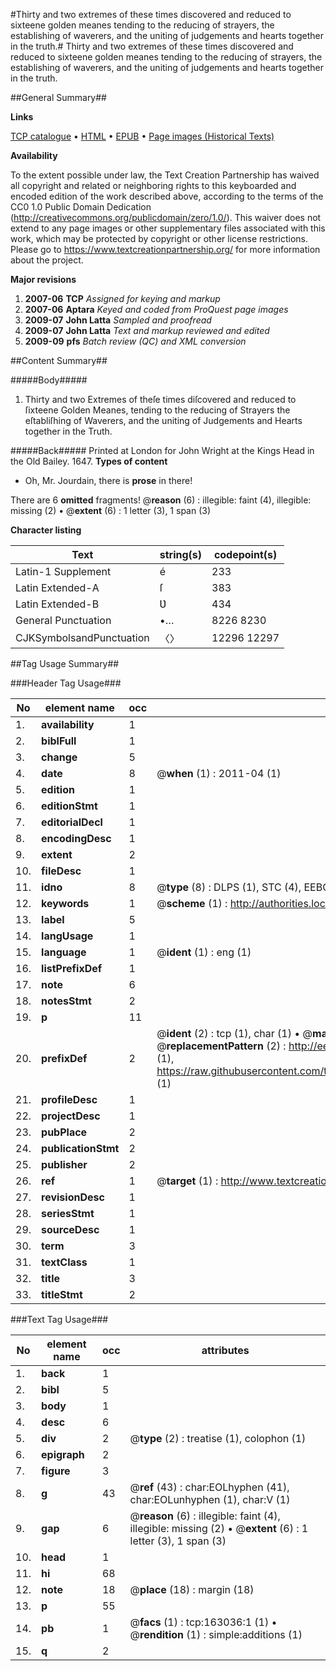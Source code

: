 #Thirty and two extremes of these times discovered and reduced to sixteene golden meanes tending to the reducing of strayers, the establishing of waverers, and the uniting of judgements and hearts together in the truth.#
Thirty and two extremes of these times discovered and reduced to sixteene golden meanes tending to the reducing of strayers, the establishing of waverers, and the uniting of judgements and hearts together in the truth.

##General Summary##

**Links**

[TCP catalogue](http://www.ota.ox.ac.uk/tcp/)  • 
[HTML](http://tei.it.ox.ac.uk/tcp/Texts-HTML/free/A95/A95705.html)  • 
[EPUB](http://tei.it.ox.ac.uk/tcp/Texts-EPUB/free/A95/A95705.epub) • 
[Page images (Historical Texts)](https://historicaltexts.jisc.ac.uk/eebo-99869395e)

**Availability**

To the extent possible under law, the Text Creation Partnership has waived all copyright and related or neighboring rights to this keyboarded and encoded edition of the work described above, according to the terms of the CC0 1.0 Public Domain Dedication (http://creativecommons.org/publicdomain/zero/1.0/). This waiver does not extend to any page images or other supplementary files associated with this work, which may be protected by copyright or other license restrictions. Please go to https://www.textcreationpartnership.org/ for more information about the project.

**Major revisions**

1. __2007-06__ __TCP__ *Assigned for keying and markup*
1. __2007-06__ __Aptara__ *Keyed and coded from ProQuest page images*
1. __2009-07__ __John Latta__ *Sampled and proofread*
1. __2009-07__ __John Latta__ *Text and markup reviewed and edited*
1. __2009-09__ __pfs__ *Batch review (QC) and XML conversion*

##Content Summary##

#####Body#####

1. Thirty and two Extremes of theſe times diſcovered and reduced to ſixteene Golden Meanes, tending to the reducing of Strayers
the eſtabliſhing of Waverers, and the uniting of Judgements and Hearts together in the Truth.

#####Back#####
Printed at London for John Wright at the Kings
Head in the Old Bailey. 1647.
**Types of content**

  * Oh, Mr. Jourdain, there is **prose** in there!

There are 6 **omitted** fragments! 
 @__reason__ (6) : illegible: faint (4), illegible: missing (2)  •  @__extent__ (6) : 1 letter (3), 1 span (3)

**Character listing**


|Text|string(s)|codepoint(s)|
|---|---|---|
|Latin-1 Supplement|é|233|
|Latin Extended-A|ſ|383|
|Latin Extended-B|Ʋ|434|
|General Punctuation|•…|8226 8230|
|CJKSymbolsandPunctuation|〈〉|12296 12297|

##Tag Usage Summary##

###Header Tag Usage###

|No|element name|occ|attributes|
|---|---|---|---|
|1.|__availability__|1||
|2.|__biblFull__|1||
|3.|__change__|5||
|4.|__date__|8| @__when__ (1) : 2011-04 (1)|
|5.|__edition__|1||
|6.|__editionStmt__|1||
|7.|__editorialDecl__|1||
|8.|__encodingDesc__|1||
|9.|__extent__|2||
|10.|__fileDesc__|1||
|11.|__idno__|8| @__type__ (8) : DLPS (1), STC (4), EEBO-CITATION (1), PROQUEST (1), VID (1)|
|12.|__keywords__|1| @__scheme__ (1) : http://authorities.loc.gov/ (1)|
|13.|__label__|5||
|14.|__langUsage__|1||
|15.|__language__|1| @__ident__ (1) : eng (1)|
|16.|__listPrefixDef__|1||
|17.|__note__|6||
|18.|__notesStmt__|2||
|19.|__p__|11||
|20.|__prefixDef__|2| @__ident__ (2) : tcp (1), char (1)  •  @__matchPattern__ (2) : ([0-9\-]+):([0-9IVX]+) (1), (.+) (1)  •  @__replacementPattern__ (2) : http://eebo.chadwyck.com/downloadtiff?vid=$1&page=$2 (1), https://raw.githubusercontent.com/textcreationpartnership/Texts/master/tcpchars.xml#$1 (1)|
|21.|__profileDesc__|1||
|22.|__projectDesc__|1||
|23.|__pubPlace__|2||
|24.|__publicationStmt__|2||
|25.|__publisher__|2||
|26.|__ref__|1| @__target__ (1) : http://www.textcreationpartnership.org/docs/. (1)|
|27.|__revisionDesc__|1||
|28.|__seriesStmt__|1||
|29.|__sourceDesc__|1||
|30.|__term__|3||
|31.|__textClass__|1||
|32.|__title__|3||
|33.|__titleStmt__|2||


###Text Tag Usage###

|No|element name|occ|attributes|
|---|---|---|---|
|1.|__back__|1||
|2.|__bibl__|5||
|3.|__body__|1||
|4.|__desc__|6||
|5.|__div__|2| @__type__ (2) : treatise (1), colophon (1)|
|6.|__epigraph__|2||
|7.|__figure__|3||
|8.|__g__|43| @__ref__ (43) : char:EOLhyphen (41), char:EOLunhyphen (1), char:V (1)|
|9.|__gap__|6| @__reason__ (6) : illegible: faint (4), illegible: missing (2)  •  @__extent__ (6) : 1 letter (3), 1 span (3)|
|10.|__head__|1||
|11.|__hi__|68||
|12.|__note__|18| @__place__ (18) : margin (18)|
|13.|__p__|55||
|14.|__pb__|1| @__facs__ (1) : tcp:163036:1 (1)  •  @__rendition__ (1) : simple:additions (1)|
|15.|__q__|2||
